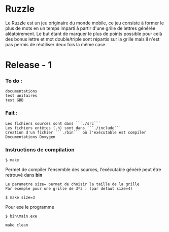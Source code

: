 Ruzzle
==
Le Ruzzle est un jeu originaire du monde mobile, ce jeu consiste à former le plus de mots en un temps imparti à partir
d'une grille de lettres générée aléatoirement.
Le but étant de marquer le plus de points possible pour celà des bonus lettre et mot double/triple sont répartis sur la grille
mais il n'est pas permis de réutiliser deux fois la même case.

# Release - 1
### To do :
	documentations
	test unitaires
	test GDB

### Fait :
	Les fichiers sources sont dans ```./src```
	Les fichiers entêtes (.h) sont dans ```./include```
	Creation d'un fichier ```./bin``` où l'exécutable est compiler
	Documentations Doxygen

### Instructions de compilation

```
$ make
```

Permet de compiler l'ensemble des sources, l'exécutable généré peut être retrouvé dans **bin**

	Le parametre size= permet de choisir la taille de la grille
	Par exemple pour une grille de 3*3 : (par defaut size=4)
```$ make size=3```


Pour exe le programme

```
$ bin\main.exe
```

```
make clean
```
